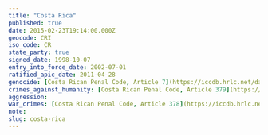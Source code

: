 ```yaml
---
title: "Costa Rica"
published: true
date: 2015-02-23T19:14:00.000Z
geocode: CRI
iso_code: CR
state_party: true
signed_date: 1998-10-07
entry_into_force_date: 2002-07-01
ratified_apic_date: 2011-04-28
genocide: [Costa Rican Penal Code, Article 7](https://iccdb.hrlc.net/data/doc/178/keyword/46/) [Aprobación del Estatuto de Roma de la Corte Penal Internacional - Parte II - Artículo 6](https://iccdb.hrlc.net/data/doc/537/)
crimes_against_humanity: [Costa Rican Penal Code, Article 379](https://iccdb.hrlc.net/data/doc/178/keyword/13/) [Aprobación del Estatuto de Roma de la Corte Penal Internacional - Parte II - Artículo 7](https://iccdb.hrlc.net/data/doc/537/)
aggression:
war_crimes: [Costa Rican Penal Code, Article 378](https://iccdb.hrlc.net/data/doc/178/keyword/145/) [Aprobación del Estatuto de Roma de la Corte Penal Internacional - Parte II - Artículo 8](https://iccdb.hrlc.net/data/doc/537/)
note:
slug: costa-rica
---
```

